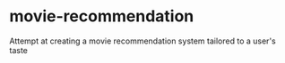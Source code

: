# movie-recommendation
Attempt at creating a movie recommendation system tailored to a user's taste
